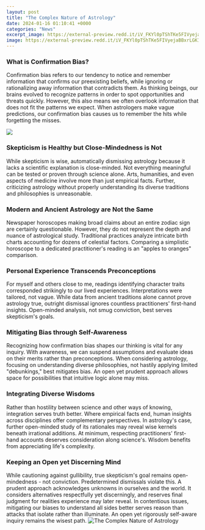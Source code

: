 ```yaml
---
layout: post
title: "The Complex Nature of Astrology"
date: 2024-01-16 01:10:41 +0000
categories: "News"
excerpt_image: https://external-preview.redd.it/iV_FKYl0pTShTKe5FIVyejaBBxrLGK1PbulffnOWFGQ.png?auto=webp&amp;s=a4d9adaed345abdccc714f225aa95c2278e8583d
image: https://external-preview.redd.it/iV_FKYl0pTShTKe5FIVyejaBBxrLGK1PbulffnOWFGQ.png?auto=webp&amp;s=a4d9adaed345abdccc714f225aa95c2278e8583d
---
```


### What is Confirmation Bias?
Confirmation bias refers to our tendency to notice and remember information that confirms our preexisting beliefs, while ignoring or rationalizing away information that contradicts them. As thinking beings, our brains evolved to recognize patterns in order to spot opportunities and threats quickly. However, this also means we often overlook information that does not fit the patterns we expect. When astrologers make vague predictions, our confirmation bias causes us to remember the hits while forgetting the misses. 

![](http://www.alwaysastrology.com/images/natural-astrology-chart-filled-in.jpg)
### Skepticism is Healthy but Close-Mindedness is Not
While skepticism is wise, automatically dismissing astrology because it lacks a scientific explanation is close-minded. Not everything meaningful can be tested or proven through science alone. Arts, humanities, and even aspects of medicine involve more than just empirical facts. Further, criticizing astrology without properly understanding its diverse traditions and philosophies is unreasonable. 
### Modern and Ancient Astrology are Not the Same
Newspaper horoscopes making broad claims about an entire zodiac sign are certainly questionable. However, they do not represent the depth and nuance of astrological study. Traditional practices analyze intricate birth charts accounting for dozens of celestial factors. Comparing a simplistic horoscope to a dedicated practitioner's reading is an "apples to oranges" comparison.
### Personal Experience Transcends Preconceptions  
For myself and others close to me, readings identifying character traits corresponded strikingly to our lived experiences. Interpretations were tailored, not vague. While data from ancient traditions alone cannot prove astrology true, outright dismissal ignores countless practitioners' first-hand insights. Open-minded analysis, not smug conviction, best serves skepticism's goals.
### Mitigating Bias through Self-Awareness
Recognizing how confirmation bias shapes our thinking is vital for any inquiry. With awareness, we can suspend assumptions and evaluate ideas on their merits rather than preconceptions. When considering astrology, focusing on understanding diverse philosophies, not hastily applying limited "debunkings," best mitigates bias. An open yet prudent approach allows space for possibilities that intuitive logic alone may miss.
### Integrating Diverse Wisdoms
Rather than hostility between science and other ways of knowing, integration serves truth better. Where empirical facts end, human insights across disciplines offer complementary perspectives. In astrology's case, further open-minded study of its rationales may reveal wise kernels beneath irrational additions. At minimum, respecting practitioners' first-hand accounts deserves consideration along science's. Wisdom benefits from appreciating life's complexity.
### Keeping an Open yet Discerning Mind   
While cautioning against gullibility, true skepticism's goal remains open-mindedness - not conviction. Predetermined dismissals violate this. A prudent approach acknowledges unknowns in ourselves and the world. It considers alternatives respectfully yet discerningly, and reserves final judgment for realities experience may later reveal. In contentious issues, mitigating our biases to understand all sides better serves reason than attacks that isolate rather than illuminate. An open yet rigorously self-aware inquiry remains the wisest path.
![The Complex Nature of Astrology](https://external-preview.redd.it/iV_FKYl0pTShTKe5FIVyejaBBxrLGK1PbulffnOWFGQ.png?auto=webp&amp;s=a4d9adaed345abdccc714f225aa95c2278e8583d)